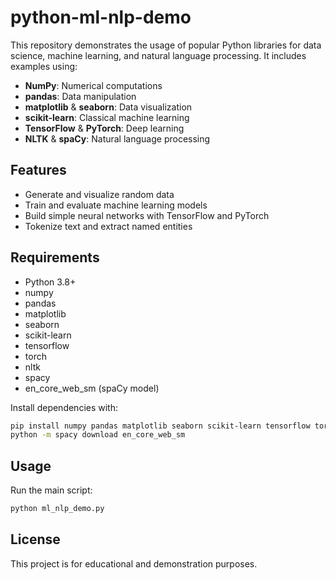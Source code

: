 # python-ml-nlp-demo

This repository demonstrates the usage of popular Python libraries for data science, machine learning, and natural language processing. It includes examples using:

- **NumPy**: Numerical computations
- **pandas**: Data manipulation
- **matplotlib** & **seaborn**: Data visualization
- **scikit-learn**: Classical machine learning
- **TensorFlow** & **PyTorch**: Deep learning
- **NLTK** & **spaCy**: Natural language processing

## Features

- Generate and visualize random data
- Train and evaluate machine learning models
- Build simple neural networks with TensorFlow and PyTorch
- Tokenize text and extract named entities

## Requirements

- Python 3.8+
- numpy
- pandas
- matplotlib
- seaborn
- scikit-learn
- tensorflow
- torch
- nltk
- spacy
- en_core_web_sm (spaCy model)

Install dependencies with:

```bash
pip install numpy pandas matplotlib seaborn scikit-learn tensorflow torch nltk spacy
python -m spacy download en_core_web_sm
```

## Usage

Run the main script:

```bash
python ml_nlp_demo.py
```

## License

This project is for educational and demonstration purposes.

